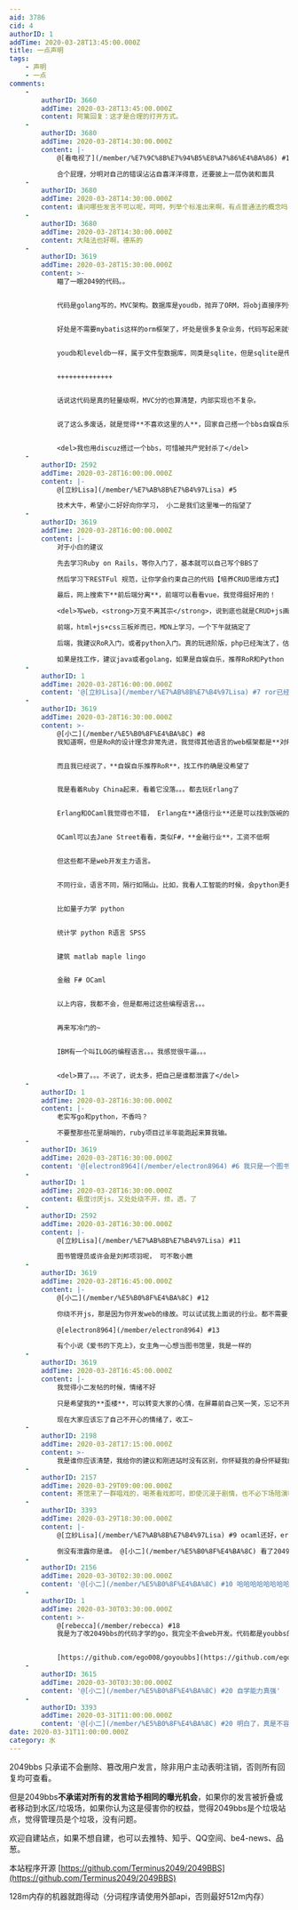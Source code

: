 ```yaml
---
aid: 3786
cid: 4
authorID: 1
addTime: 2020-03-28T13:45:00.000Z
title: 一点声明
tags:
    - 声明
    - 一点
comments:
    -
        authorID: 3660
        addTime: 2020-03-28T13:45:00.000Z
        content: 阿篱回复：这才是合理的打开方式。
    -
        authorID: 3680
        addTime: 2020-03-28T14:30:00.000Z
        content: |-
            @[看电视了](/member/%E7%9C%8B%E7%94%B5%E8%A7%86%E4%BA%86) #1

            合个屁理，分明对自己的错误沾沾自喜洋洋得意，还要披上一层伪装和面具
    -
        authorID: 3680
        addTime: 2020-03-28T14:30:00.000Z
        content: 请问哪些发言不可以呢，呵呵，列举个标准出来啊，有点普通法的概念吗，盲毛
    -
        authorID: 3680
        addTime: 2020-03-28T14:30:00.000Z
        content: 大陆法也好啊，德系的
    -
        authorID: 3619
        addTime: 2020-03-28T15:30:00.000Z
        content: >-
            瞄了一眼2049的代码。。


            代码是golang写的，MVC架构。数据库是youdb，抛弃了ORM，将obj直接序列化存储到key -value的数据库。


            好处是不需要mybatis这样的orm框架了，坏处是很多复杂业务，代码写起来就很变态，而且性能很糟。


            youdb和leveldb一样，属于文件型数据库，同类是sqlite，但是sqlite是传统数据库，youdb是key-value数据库。


            ++++++++++++++


            话说这代码是真的轻量级啊，MVC分的也算清楚，内部实现也不复杂。


            说了这么多废话，就是觉得**不喜欢这里的人**，回家自己搭一个bbs自娱自乐也挺好的~


            <del>我也用discuz搭过一个bbs，可惜被共产党封杀了</del>
    -
        authorID: 2592
        addTime: 2020-03-28T16:00:00.000Z
        content: |-
            @[立紗Lisa](/member/%E7%AB%8B%E7%B4%97Lisa) #5

            技术大牛，希望小二好好向你学习， 小二是我们这里唯一的指望了
    -
        authorID: 3619
        addTime: 2020-03-28T16:00:00.000Z
        content: |-
            对于小白的建议

            先去学习Ruby on Rails，等你入门了，基本就可以自己写个BBS了

            然后学习下RESTFul 规范，让你学会约束自己的代码【培养CRUD思维方式】

            最后，网上搜索下**前后端分离**，前端可以看看vue，我觉得挺好用的！

            <del>写web，<strong>万变不离其宗</strong>，说到底也就是CRUD+js画界面</del>

            前端，html+js+css三板斧而已，MDN上学习，一个下午就搞定了

            后端，我建议RoR入门，或者python入门。真的玩进阶版，php已经淘汰了，估计是golang会是将来的趋势，国内目前java为主

            如果是找工作，建议java或者golang，如果是自娱自乐，推荐RoR和Python
    -
        authorID: 1
        addTime: 2020-03-28T16:00:00.000Z
        content: '@[立紗Lisa](/member/%E7%AB%8B%E7%B4%97Lisa) #7 ror已经被淘汰了。确信。'
    -
        authorID: 3619
        addTime: 2020-03-28T16:30:00.000Z
        content: >-
            @[小二](/member/%E5%B0%8F%E4%BA%8C) #8
            我知道啊，但是RoR的设计理念非常先进，我觉得其他语言的web框架都是**对RoR的模仿**而已


            而且我已经说了，**自娱自乐推荐RoR**，找工作的确是没希望了


            我是看着Ruby China起来，看着它没落。。。都去玩Erlang了


            Erlang和OCaml我觉得也不错， Erlang在**通信行业**还是可以找到饭碗的，工资也不低，


            OCaml可以去Jane Street看看，类似F#，**金融行业**，工资不低啊


            但这些都不是web开发主力语言。


            不同行业，语言不同，隔行如隔山。比如，我看人工智能的时候，会python更多，主流框架tensorflow pytorch keras


            比如量子力学 python


            统计学 python R语言 SPSS


            建筑 matlab maple lingo


            金融 F# OCaml


            以上内容，我都不会，但是都用过这些编程语言。。。


            再来写冷门的~


            IBM有一个叫ILOG的编程语言。。。我感觉很牛逼。。。


            <del>算了。。。不说了，说太多，把自己是谁都泄露了</del>
    -
        authorID: 1
        addTime: 2020-03-28T16:30:00.000Z
        content: |-
            老实写go和python，不香吗？

            不要整那些花里胡哨的，ruby项目过半年能跑起来算我输。
    -
        authorID: 3619
        addTime: 2020-03-28T16:30:00.000Z
        content: '@[electron8964](/member/electron8964) #6 我只是一个图书管理员而已，不是技术大牛'
    -
        authorID: 1
        addTime: 2020-03-28T16:30:00.000Z
        content: 极度讨厌js，又处处绕不开，烦，透，了
    -
        authorID: 2592
        addTime: 2020-03-28T16:30:00.000Z
        content: |-
            @[立紗Lisa](/member/%E7%AB%8B%E7%B4%97Lisa) #11

            图书管理员或许会是刘邦项羽呢， 可不敢小瞧
    -
        authorID: 3619
        addTime: 2020-03-28T16:45:00.000Z
        content: |-
            @[小二](/member/%E5%B0%8F%E4%BA%8C) #12

            你绕不开js，那是因为你开发web的缘故。可以试试我上面说的行业。都不需要js的

            @[electron8964](/member/electron8964) #13

            有个小说《爱书的下克上》，女主角一心想当图书馆里，我是一样的
    -
        authorID: 3619
        addTime: 2020-03-28T16:45:00.000Z
        content: |-
            我觉得小二发帖的时候，情绪不好

            只是希望我的**歪楼**，可以转变大家的心情，在屏幕前自己笑一笑，忘记不开心的事情

            现在大家应该忘了自己不开心的情绪了，收工~
    -
        authorID: 2198
        addTime: 2020-03-28T17:15:00.000Z
        content: >-
            我是谁你应该清楚，我给你的建议和刚进站时没有区别，你怀疑我的身份怀疑我的动机，我很失望。希望你终有一天能够醒悟，我的大号已经要求全部删除，没有任何其他小号。
    -
        authorID: 2157
        addTime: 2020-03-29T09:00:00.000Z
        content: 茶馆来了一群唱戏的，喝茶看戏即可，即使沉浸于剧情，也不必下场陪演嘛。被人拖上大篷车拉走，真正来喝茶的客人可要发愁了。
    -
        authorID: 3393
        addTime: 2020-03-29T18:30:00.000Z
        content: |-
            @[立紗Lisa](/member/%E7%AB%8B%E7%B4%97Lisa) #9 ocaml还好，erlang真不是人写的。

            倒没有泄露你是谁。 @[小二](/member/%E5%B0%8F%E4%BA%8C) 看了2049代码。手动给你点赞。
    -
        authorID: 2156
        addTime: 2020-03-30T02:30:00.000Z
        content: '@[小二](/member/%E5%B0%8F%E4%BA%8C) #10 哈哈哈哈哈哈哈哈哈哈'
    -
        authorID: 1
        addTime: 2020-03-30T03:30:00.000Z
        content: >-
            @[rebecca](/member/rebecca) #18
            我是为了改2049bbs的代码才学的go，我完全不会web开发。代码都是youbbs的大神写的。


            [https://github.com/ego008/goyoubbs](https://github.com/ego008/goyoubbs)
    -
        authorID: 3615
        addTime: 2020-03-30T03:30:00.000Z
        content: '@[小二](/member/%E5%B0%8F%E4%BA%8C) #20 自学能力真强'
    -
        authorID: 3393
        addTime: 2020-03-31T11:00:00.000Z
        content: '@[小二](/member/%E5%B0%8F%E4%BA%8C) #20 明白了，真是不容易。'
date: 2020-03-31T11:00:00.000Z
category: 水
---
```


2049bbs 只承诺不会删除、篡改用户发言，除非用户主动表明注销，否则所有回复均可查看。

但是2049bbs**不承诺对所有的发言给予相同的曝光机会**，如果你的发言被折叠或者移动到水区/垃圾场，如果你认为这是侵害你的权益，觉得2049bbs是个垃圾站点，觉得管理员是个垃圾，没有问题。

欢迎自建站点，如果不想自建，也可以去推特、知乎、QQ空间、be4-news、品葱。

本站程序开源 [https://github.com/Terminus2049/2049BBS](https://github.com/Terminus2049/2049BBS)

128m内存的机器就跑得动（分词程序请使用外部api，否则最好512m内存）
